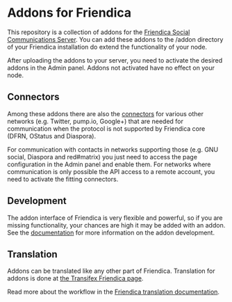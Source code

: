 Addons for Friendica
====================

This repository is a collection of addons for the [Friendica Social Communications Server](https://github.com/friendica/friendica).
You can add these addons to the /addon directory of your Friendica installation do extend the functionality of your node.

After uploading the addons to your server, you need to activate the desired addons in the Admin panel. Addons not activated have no effect on your node.

## Connectors

Among these addons there are also the [connectors](https://github.com/friendica/friendica/blob/stable/doc/Connectors.md) for various other networks (e.g. Twitter, pump.io, Google+) that are needed for communication when the protocol is not supported by Friendica core (DFRN, OStatus and Diaspora).

For communication with contacts in networks supporting those (e.g. GNU social, Diaspora and red#matrix) you just need to access the page configuration in the Admin panel and enable them. For networks where communication is only possible the API access to a remote account, you need to activate the fitting connectors.

## Development

The addon interface of Friendica is very flexible and powerful, so if you are missing functionality, your chances are high it may be added with an addon.
See the [documentation](https://github.com/friendica/friendica/blob/stable/doc/Addons.md) for more information on the addon development.

## Translation

Addons can be translated like any other part of Friendica.
Translation for addons is done at [the Transifex Friendica page](https://www.transifex.com/Friendica/friendica/dashboard/).

Read more about the workflow in the [Friendica translation documentation](https://github.com/friendica/friendica/blob/stable/doc/translations.md#addon).
